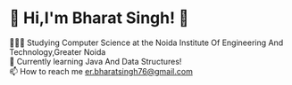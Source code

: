 

<!--
**bharatsingh04/bharatsingh04** is a ✨ _special_ ✨ repository because its `README.md` (this file) appears on your GitHub profile.

Here are some ideas to get you started:

- 🔭 I’m currently working on ...
- 🌱 I’m currently learning ...
- 👯 I’m looking to collaborate on ...
- 🤔 I’m looking for help with ...
- 💬 Ask me about ...
- 📫 How to reach me: ...
- 😄 Pronouns: ...
- ⚡ Fun fact: ...
-->
# 💫 Hi,I'm Bharat Singh! 👋
👩🏻‍🎓 Studying Computer Science at the Noida Institute Of Engineering And Technology,Greater Noida<br>
💭 Currently learning Java And Data Structures!<br/>
📫 How to reach me er.bharatsingh76@gmail.com



